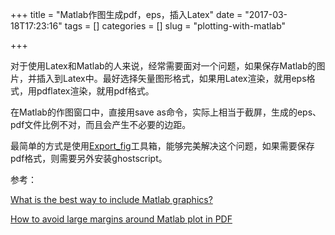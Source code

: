 +++
title = "Matlab作图生成pdf，eps，插入Latex"
date = "2017-03-18T17:23:16"
tags = []
categories = []
slug = "plotting-with-matlab"

+++


对于使用Latex和Matlab的人来说，经常需要面对一个问题，如果保存Matlab的图片，并插入到Latex中。最好选择矢量图形格式，如果用Latex渲染，就用eps格式，用pdflatex渲染，就用pdf格式。

在Matlab的作图窗口中，直接用save as命令，实际上相当于截屏，生成的eps、pdf文件比例不对，而且会产生不必要的边距。

最简单的方式是使用[Export_fig](http://www.mathworks.com/matlabcentral/fileexchange/23629-exportfig)工具箱，能够完美解决这个问题，如果需要保存pdf格式，则需要另外安装ghostscript。

参考：

[What is the best way to include Matlab graphics?](http://tex.stackexchange.com/questions/3995/what-is-the-best-way-to-include-matlab-graphics)

[How to avoid large margins around Matlab plot in PDF](http://tex.stackexchange.com/questions/5559/how-to-avoid-large-margins-around-matlab-plot-in-pdf)
